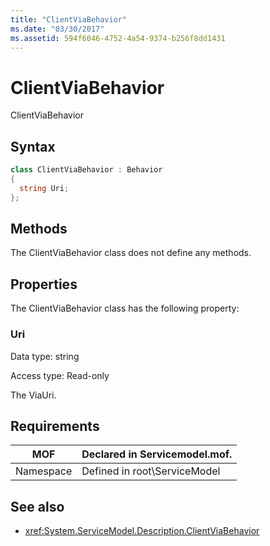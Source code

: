 ```yaml
---
title: "ClientViaBehavior"
ms.date: "03/30/2017"
ms.assetid: 594f6046-4752-4a54-9374-b256f8dd1431
---
```

# ClientViaBehavior
ClientViaBehavior  
  
## Syntax  
  
```csharp
class ClientViaBehavior : Behavior  
{  
  string Uri;  
};  
```  
  
## Methods  
 The ClientViaBehavior class does not define any methods.  
  
## Properties  
 The ClientViaBehavior class has the following property:  
  
### Uri  
 Data type: string  
  
 Access type: Read-only  
  
 The ViaUri.  
  
## Requirements  
  
|MOF|Declared in Servicemodel.mof.|  
|---------|-----------------------------------|  
|Namespace|Defined in root\ServiceModel|  
  
## See also

- <xref:System.ServiceModel.Description.ClientViaBehavior>
